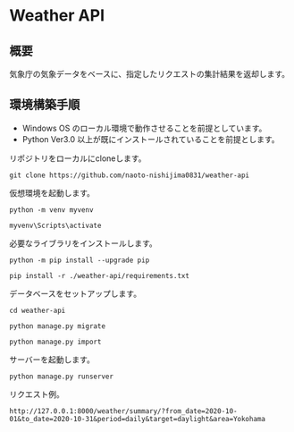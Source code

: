 # Weather API

## 概要
  
気象庁の気象データをベースに、指定したリクエストの集計結果を返却します。
  
## 環境構築手順

* Windows OS のローカル環境で動作させることを前提としています。
* Python Ver3.0 以上が既にインストールされていることを前提とします。

リポジトリをローカルにcloneします。

`git clone https://github.com/naoto-nishijima0831/weather-api`

仮想環境を起動します。

`python -m venv myvenv`

`myvenv\Scripts\activate`

必要なライブラリをインストールします。

`python -m pip install --upgrade pip`

`pip install -r ./weather-api/requirements.txt`

データベースをセットアップします。

`cd weather-api`

`python manage.py migrate`

`python manage.py import`

サーバーを起動します。

`python manage.py runserver`

リクエスト例。

`http://127.0.0.1:8000/weather/summary/?from_date=2020-10-01&to_date=2020-10-31&period=daily&target=daylight&area=Yokohama`
